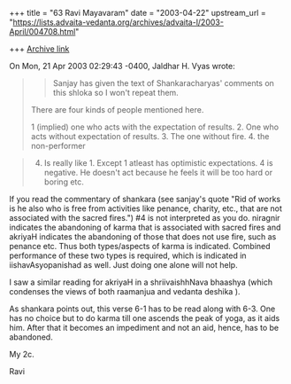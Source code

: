 +++
title = "63 Ravi Mayavaram"
date = "2003-04-22"
upstream_url = "https://lists.advaita-vedanta.org/archives/advaita-l/2003-April/004708.html"

+++
[Archive link](https://lists.advaita-vedanta.org/archives/advaita-l/2003-April/004708.html)

On Mon, 21 Apr 2003 02:29:43 -0400, Jaldhar H. Vyas
<jaldhar at BRAINCELLS.COM> wrote:

>>Sanjay has given the text of Shankaracharyas' comments on this shloka so I
>won't repeat them.
>
>There are four kinds of people mentioned here.
>
>1 (implied) one who acts with the expectation of results.
>2. One who acts without expectation of results.
>3. The one without fire.
>4. the non-performer
>

>
>4.  Is really like 1.  Except 1 atleast has optimistic expectations.  4 is
>negative.  He doesn't act because he feels it will be too hard or boring
>etc.
>


If you read the commentary of shankara (see sanjay's quote "Rid of works is
he also who is free from activities like penance, charity, etc., that are
not associated with the sacred fires.") #4 is not interpreted as you do.
niragnir indicates the abandoning of karma that is associated with sacred
fires and akriyaH indicates the abandoning of those that does not use fire,
such as penance etc. Thus both types/aspects of karma is indicated.
Combined performance of these two types is required, which is indicated in
iishavAsyopanishad as well. Just doing one alone will not help.



I saw a similar reading for akriyaH in  a shriivaishhNava bhaashya (which
condenses the views of both raamanjua and vedanta deshika ).

As shankara points out, this verse 6-1 has to be read along with 6-3.
One has no choice but to do karma till one ascends the peak of yoga, as it
aids him. After that it becomes an impediment and not an aid, hence, has to
be abandoned.

My 2c.

Ravi

